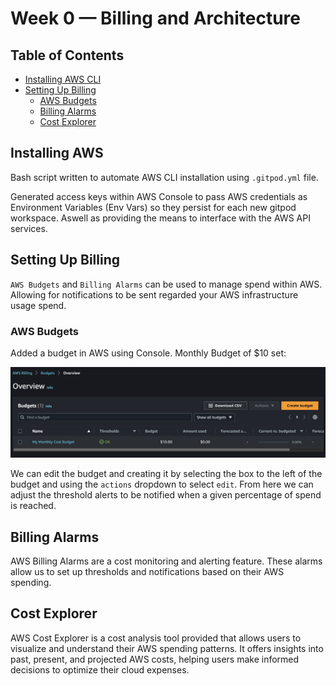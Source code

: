 # Week 0 — Billing and Architecture

## Table of Contents
- [Installing AWS CLI](#installing-aws-cli)
- [Setting Up Billing](#setting-up-billing)
    - [AWS Budgets](#aws-budgets)
    - [Billing Alarms](#billing-alarms)
    - [Cost Explorer](#cost-explorer)

## Installing AWS 
Bash script written to automate AWS CLI installation using `.gitpod.yml` file.

Generated access keys within AWS Console to pass AWS credentials as Environment Variables (Env Vars) so they persist for each new gitpod workspace. Aswell as providing the means to interface with the AWS API services.

## Setting Up Billing

`AWS Budgets` and `Billing Alarms` can be used to manage spend within AWS. Allowing for notifications to be sent regarded your AWS infrastructure usage spend.

### AWS Budgets

Added a budget in AWS using Console. Monthly Budget of $10 set:

![Monthly Budget](assets/budget.png)

We can edit the budget and creating it by selecting the box to the left of the budget and using the `actions` dropdown to select `edit`.
From here we can adjust the threshold alerts to be notified when a given percentage of spend is reached.

## Billing Alarms

AWS Billing Alarms are a cost monitoring and alerting feature. These alarms allow us to set up thresholds and notifications based on their AWS spending.

## Cost Explorer

AWS Cost Explorer is a cost analysis tool provided that allows users to visualize and understand their AWS spending patterns. It offers insights into past, present, and projected AWS costs, helping users make informed decisions to optimize their cloud expenses.
